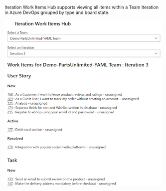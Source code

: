 Iteration Work Items Hub supports viewing all items within a Team Iteration in Azure DevOps grouped by type and board state.

![Preview of the Hub with work items.](static/preview.png)
